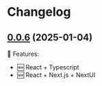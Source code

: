 # Changelog

## [0.0.6](https://github.com/runowjs/runow/releases/tag/v0.0.6) (2025-01-04)

🎉 Features: 

- 🆕 React + Typescript
- 🆕 React + Next.js + NextUI